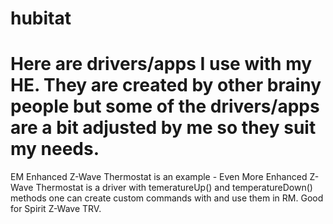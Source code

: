 # hubitat
# Here are drivers/apps I use with my HE. They are created by other brainy people but some of the drivers/apps are a bit adjusted by me so they suit my needs.
EM Enhanced Z-Wave Thermostat is an example - Even More Enhanced Z-Wave Thermostat is a driver with temeratureUp() and temperatureDown() methods one can create custom commands with and use them in RM. Good for Spirit Z-Wave TRV.
